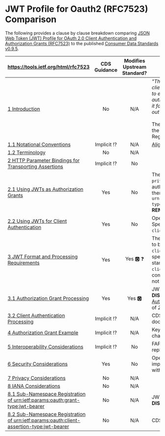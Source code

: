 # JWT Profile for Oauth2 (RFC7523) Comparison

The following provides a clause by clause breakdown comparing [JSON Web Token (JWT) Profile for OAuth 2.0 Client Authentication and Authorization Grants (RFC7523)](https://tools.ietf.org/html/rfc7523) to the published [Consumer Data Standards v0.9.5](https://consumerdatastandardsaustralia.github.io/standards).

|  **https://tools.ietf.org/html/rfc7523** | **CDS Guidance** | **Modifies Upstream Standard?** | **Summary** |
| --- | :---: | :---: | --- |
|  [1 Introduction](https://tools.ietf.org/html/rfc7523#section-1) | No | N/A | _"The process by which the client obtains the JWT, prior to exchanging it with the authorization server or using it for client authentication, is out of scope."_ <br /><br />The proposed model obtains the public key from the ACCC Register |
|  [1.1 Notational Conventions](https://tools.ietf.org/html/rfc7523#section-1.1) | Implicit :interrobang: | N/A | [Aligned to Standards](https://consumerdatastandardsaustralia.github.io/standards/#introduction "Aligned to Standards") |
|  [1.2 Terminology](https://tools.ietf.org/html/rfc7523#section-1.2) | No | N/A |  |
|  [2 HTTP Parameter Bindings for Transporting Assertions](https://tools.ietf.org/html/rfc7523#section-2) | Implicit :interrobang: | No |  |
|  [2.1 Using JWTs as Authorization Grants](https://tools.ietf.org/html/rfc7523#section-2.1) | Yes | No | The CDS supports only the `private_key_jwt` client authentication method and therefore the `urn:ietf:params:oauth:grant-type:jwt-bearer` grant type is **REMOVED** |
|  [2.2 Using JWTs for Client Authentication](https://tools.ietf.org/html/rfc7523#section-2.2) | Yes | No | OpenID Connect Core Specification specifies the `client_id` is **MANDATORY** |
|  [3 JWT Format and Processing Requirements](https://tools.ietf.org/html/rfc7523#section-3) <a name="3"></a>| Yes | Yes :o2: :question: | The CDS specifies that `iss` is to be set to the same value as `client-id`. This clause specifies RFC3986 is a **URI** standard which means `client-id` is *invalid* but the comparison is simple string, not *technically* a failure?
|  [3.1 Authorization Grant Processing](https://tools.ietf.org/html/rfc7523#section-3.1) | Yes | Yes :o2: | JWT Authorization Grants are **DISABLED** as part of [Client Authentication](https://consumerdatastandardsaustralia.github.io/standards/#client-authentication). Continuation of *2.1* 
| [3.2 Client Authentication Processing](https://tools.ietf.org/html/rfc7523#section-3.2) | Implicit :interrobang: | N/A | CDS does not explicitly document error states |
|  [4 Authorization Grant Example](https://tools.ietf.org/html/rfc7523#section-4) | Implicit :interrobang: | N/A | Keys different due to above changes |
|  [5 Interoperability Considerations](https://tools.ietf.org/html/rfc7523#section-5) | Implicit :interrobang: | No | FAPI Specifies that `PS256` replaces `RS256` |
|  [6 Security Considerations](https://tools.ietf.org/html/rfc7523#section-6) | Yes | No | OpenID Connect Core implements replay protection with `jti` |
|  [7 Privacy Considerations](https://tools.ietf.org/html/rfc7523#section-7) | No | N/A | |
|  [8 IANA Considerations](https://tools.ietf.org/html/rfc7523#section-8) | No | N/A |  |
|  [8.1 Sub-Namespace Registration of urn:ietf:params:oauth:grant-type:jwt-bearer](https://tools.ietf.org/html/rfc7523#page-10) | No | N/A | JWT Authorization Grants are **DISABLED** |
|  [8.2 Sub-Namespace Registration of urn:ietf:params:oauth:client-assertion-type:jwt-bearer](https://tools.ietf.org/html/rfc7523#page-10) | No | N/A | CDS uses this namespace |
